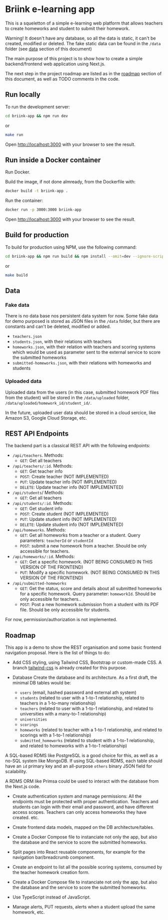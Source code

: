 # Briink e-learning app

This is a squeletton of a simple e-learning web platform that allows teachers to create homeworks and student to submit their homework.

Warning! It doesn't have any database, so all the data is static, it can't be created, modified or deleted. The fake static data can be found in the `/data` folder (see [data](##data) section of this document)

The main purpose of this project is to show how to create a simple backend/frontend web application using Next.js.

The next step in the project roadmap are listed as in the [roadmap](##Roadmap) section of this document, as well as TODO comments in the code.

## Run locally

To run the development server:

```bash
cd briink-app && npm run dev
```
or
```bash
make run
```

Open [http://localhost:3000](http://localhost:3000) with your browser to see the result.

## Run inside a Docker container

Run Docker.

Build the image, if not done almready, from the Dockerfile with:

```bash
docker build -t briink-app .
```

Run the container:

```bash
docker run -p 3000:3000 briink-app
```

Open [http://localhost:3000](http://localhost:3000) with your browser to see the result.

## Build for production

To build for production using NPM, use the following command:

```bash
cd briink-app && npm run build && npm install --omit=dev --ignore-scripts --prefer-offline
```
or
```bash
make build
```

## Data

### Fake data

There is no data base nos persistent data system for now.
Some fake data for demo purposed is stored as JSON files in the `/data` folder, but there are constants and can't be deleted, modified or added.
- `teachers.json`
- `students.json`, with their relations with teachers
- `homeworks.json`, with their relation with teachers and scoring systems which would be used as parameter sent to the external service to score the submitted homeworks
- `submitted-homeworks.json`, with their relations with homeworks and students

### Uploaded data

Uploaded data from the users (in this case, submitted homework PDF files from the student) will be stored in the `/data/uploaded` folder, `/data/uploaded/homework_id/student_id/`.

In the future, uploaded user data should be stored in a cloud sercice, like Amazon S3, Google Cloud Storage, etc.

## REST API Endpoints

The backend part is a classical REST API with the following endpoints:

- `/api/teachers`. Methods:
  - `GET`: Get all teachers
- `/api/teachers/:id`. Methods:
  - `GET`: Get teacher info
  - `POST`: Create teacher (NOT IMPLEMENTED)
  - `PUT`: Update teacher info (NOT IMPLEMENTED)
  - `DELETE`: Update teacher info (NOT IMPLEMENTED)
- `/api/students`/ Methods:
  - `GET`: Get all teachers
- `/api/students/:id`. Methods:
  - `GET`: Get student info
  - `POST`: Create student (NOT IMPLEMENTED)
  - `PUT`: Update student info (NOT IMPLEMENTED)
  - `DELETE`: Update student info (NOT IMPLEMENTED)
- `/api/homeworks`. Methods:
  - `GET`: Get all homeworks from a teacher or a student. Query parameters: `teacherId` or `studentId`
  - `POST`: submit a new homework from a teacher. Should be only accessible for teachers.
- `/api/homeworks/:id`. Methods:
  - `GET`: Get a specific homework. (NOT BEING CONSUMED IN THIS VERSION OF THE FRONTEND)
  - `PUT`: Modify a specific homework. (NOT BEING CONSUMED IN THIS VERSION OF THE FRONTEND)
- `/api/submitted-homeworks`
  - `GET`: Get the status, score and details about all submitted homeworks for a specific homework. Query parameter: `homeworkId`. Should be only accessible for teachers..
  - `POST`: Post a new homework submission from a student with its PDF file. Should be only accessible for students.

For now, permission/authorization is not implemented.

## Roadmap

This app is a demo to show the REST organisation and some basic frontend navigation proposal. Here is the list of things to do:

- Add CSS styling, using Tailwind CSS, Bootstrap or custom-made CSS. A branch [tailwind-css](https://github.com/bolinocroustibat/briink-e-learning/tree/tailwind-css) is already created for this purpose.

- Database
Create the database and its architecture. As a first draft, the minimal DB tables would be:
    - `users` (email, hashed password and external ath system)
    - `students` (related to user with a 1-to-1 relationship, related to teachers in a 1-to-many relationship)
    - `teachers` (related to user with a 1-to-1 relationship, and related to universities with a many-to-1 relationship)
    - `universities`
    - `scorings`
    - `homeworks` (related to teacher with a 1-to-1 relationship, and related to scorings with a 1-to-1 relationship)
    - `submitted_homeworks` (related to student with a 1-to-1 relationship, and related to homeworks with a 1-to-1 relationship)

A SQL-based RDMS like PostgreSQL is a good choice for this, as well as a no-SQL system like MongoDB. If using SQL-based RDMS, each table should have an `id` primary key and an all-purpose `others` binary JSON field for scalability.

A RDMS ORM like Primsa could be used to interact with the database from the Next.js code.

- Create authentication system and manage permissions:
  All the endpoints must be protected with proper authentication.
  Teachers and students can login with their email and password, and have different access scopes.
  Teachers can only access homeworks they have created.
  etc.

- Create frontend data models, mapped on the DB architecture/tables.

- Create a Docker Compose file to instanciate not only the app, but also the database and the service to score the submitted homeworks.

- Split pages into React reusable components, for example for the navigation bar/breadcrumb component.

- Create an endpoint to list all the possible scoring systems, consumed by the teacher homework creation form.

- Create a Docker Compose file to instanciate not only the app, but also the database and the service to score the submitted homeworks.

- Use TypeScript instead of JavaScript.

- Manage alerts, PUT requests, alerts when a student upload the same homework, etc.
